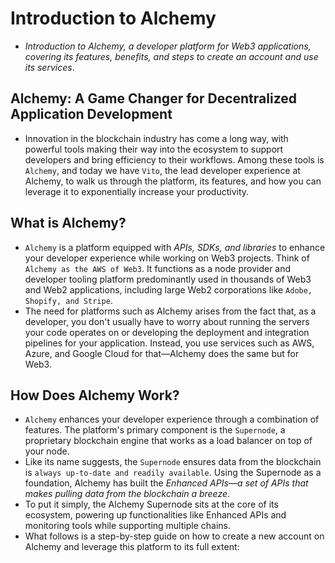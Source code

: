 # Introduction to Alchemy
- *Introduction to Alchemy, a developer platform for Web3 applications, covering its features, benefits, and steps to create an account and use its services*.

## Alchemy: A Game Changer for Decentralized Application Development
- Innovation in the blockchain industry has come a long way, with powerful tools making their way into the ecosystem to support developers and bring efficiency to their workflows. Among these tools is `Alchemy`, and today we have `Vito`, the lead developer experience at Alchemy, to walk us through the platform, its features, and how you can leverage it to exponentially increase your productivity.

## What is Alchemy?
- `Alchemy` is a platform equipped with *APIs, SDKs, and libraries* to enhance your developer experience while working on Web3 projects. Think of `Alchemy as the AWS of Web3`. It functions as a node provider and developer tooling platform predominantly used in thousands of Web3 and Web2 applications, including large Web2 corporations like `Adobe, Shopify, and Stripe`.
- The need for platforms such as Alchemy arises from the fact that, as a developer, you don't usually have to worry about running the servers your code operates on or developing the deployment and integration pipelines for your application. Instead, you use services such as AWS, Azure, and Google Cloud for that—Alchemy does the same but for Web3.

## How Does Alchemy Work?
- `Alchemy` enhances your developer experience through a combination of features. The platform's primary component is the `Supernode`, a proprietary blockchain engine that works as a load balancer on top of your node.
- Like its name suggests, the `Supernode` ensures data from the blockchain is `always up-to-date and readily available`. Using the Supernode as a foundation, Alchemy has built the *Enhanced APIs—a set of APIs that makes pulling data from the blockchain a breeze*.
- To put it simply, the Alchemy Supernode sits at the core of its ecosystem, powering up functionalities like Enhanced APIs and monitoring tools while supporting multiple chains.
- What follows is a step-by-step guide on how to create a new account on Alchemy and leverage this platform to its full extent:
